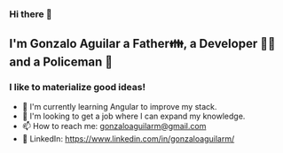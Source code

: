 ### Hi there 👋

## I'm Gonzalo Aguilar a Father👪, a Developer 👨‍💻 and a Policeman 👮 
### I like to materialize good ideas!

- 🔭 I'm currently learning Angular to improve my stack.
- 🌱 I'm looking to get a job where I can expand my knowledge.
- 📫 How to reach me: gonzaloaguilarm@gmail.com
- 💬 LinkedIn: https://www.linkedin.com/in/gonzaloaguilarm/
